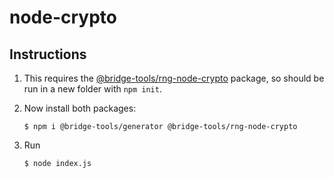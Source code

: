 # node-crypto

## Instructions

1. This requires the [@bridge-tools/rng-node-crypto](https://github.com/bridge-tools/rng-node-crypto) package, so should be run in a new folder with `npm init`.

2. Now install both packages:

    ```console
    $ npm i @bridge-tools/generator @bridge-tools/rng-node-crypto
    ```

3. Run
    ```console
    $ node index.js
    ```
